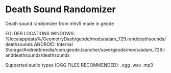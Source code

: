 # Death Sound Randomizer

Death sound randomizer from mhv5 made in geode

FOLDER LOCATIONS
WINDOWS: %localappdata%/GeometryDash/geode/mods/adam_729.randdeathsounds/deathsounds
ANDROID: Internal Storage/Android/media/com.geode.launcher/save/geode/mods/adam_729.randdeathsounds/deathsounds

Supported audio types (OGG FILES RECOMMENDED):
.ogg
.wav
.mp3